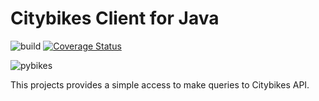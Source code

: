 Citybikes Client for Java 
=======
![build](https://api.travis-ci.org/russellhoff/citybikes-java-client.svg?branch=master) [![Coverage Status](https://coveralls.io/repos/github/russellhoff/citybikes-java-client/badge.svg?branch=master)](https://coveralls.io/github/russellhoff/citybikes-java-client?branch=master)

![pybikes](http://citybik.es/files/pybikes.png)

This projects provides a simple access to make queries to Citybikes API. 